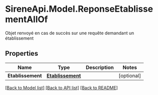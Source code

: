 # SireneApi.Model.ReponseEtablissementAllOf
Objet renvoyé en cas de succès sur une requête demandant un établissement

## Properties

Name | Type | Description | Notes
------------ | ------------- | ------------- | -------------
**Etablissement** | [**Etablissement**](Etablissement.md) |  | [optional] 

[[Back to Model list]](../README.md#documentation-for-models) [[Back to API list]](../README.md#documentation-for-api-endpoints) [[Back to README]](../README.md)

